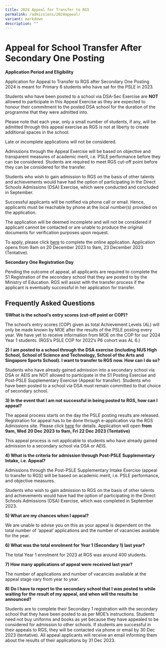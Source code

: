 ```yaml
---
title: 2024 Appeal for Transfer to RGS
permalink: /admissions/2024appeal/
variant: markdown
description: ""
---
```

# **Appeal for School Transfer After Secondary One Posting**


**Application Period and Eligibility**

Application for Appeal to Transfer to RGS after Secondary One Posting 2024 is meant for Primary 6 students who have sat for the PSLE in 2023.

Students who have been posted to a school via DSA-Sec Exercise are **NOT** allowed to participate in this Appeal Exercise as they are expected to honour their commitment to the posted DSA school for the duration of the programme that they were admitted into.

Please note that each year, only a small number of students, if any, will be admitted through this appeal exercise as RGS is not at liberty to create additional spaces in the school.

Late or incomplete applications will not be considered.

Admissions through the Appeal Exercise will be based on objective and transparent measures of academic merit, i.e. PSLE performance before they can be considered. Students are required to meet RGS cut-off point before they can be considered for the transfer.

Students who wish to gain admission to RGS on the basis of other talents and achievements would have had the option of participating in the Direct Schools Admissions (DSA) Exercise, which were conducted and concluded in September.

Successful applicants will be notified via phone call or email. Hence, applicants must be reachable by phone at the local number(s) provided on the application.

The application will be deemed incomplete and will not be considered if applicant cannot be contacted or are unable to produce the original documents for verification purposes upon request.

To apply, please click [here](https://go.gov.sg/rgs-2023y1-appeal) to complete the online application. Application opens from 9am on 20 December 2023 to 9am, 23 December 2023 (Tentative).

**Secondary One Registration Day**

Pending the outcome of appeal, all applicants are required to complete the S1 Registration of the secondary school that they are posted to by the Ministry of Education. RGS will assist with the transfer process if the applicant is eventually successful in her application for transfer.

##  Frequently Asked Questions

**1)What is the school’s entry scores (cut-off point or COP)?**

The school’s entry scores (COP) given as total Achievement Levels (AL) will only be made known by MOE after the results of the PSLE posting every year. We have yet to receive information from MOE on the COP for our 2024 Year 1 students. (RGS’s PSLE COP for 2022’s P6 cohort was AL 6.)

**2) I am posted to a school through the DSA exercise (including NUS High School, School of Science and Technology, School of the Arts and Singapore Sports School). I want to transfer to RGS now. How can I do so?**

Students who have already gained admission into a secondary school via DSA or AEIS are NOT allowed to participate in the S1 Posting Exercise and Post-PSLE Supplementary Exercise (Appeal for transfer). Students who have been posted to a school via DSA must remain committed to that choice of secondary school.

**3) In the event that I am not successful in being posted to RGS, how can I appeal?**

The appeal process starts on the day the PSLE posting results are released. Registration for appeal has to be done through e-application via the RGS Admissions site. Please click [here](https://www.rgs.edu.sg/admissions/2024appeal/)  for details. Application will open **from 9am, Wed** **20 Dec 2023** **to 9am, Fri 22 Dec 2023 (Tentative)**

This appeal process is not applicable to students who have already gained admission to a secondary school via DSA or AEIS.

**4) What is the criteria for admission through Post-PSLE Supplementary Intake, i.e. Appeal?**

Admissions through the Post-PSLE Supplementary Intake Exercise (appeal to transfer to RGS) will be based on academic merit, i.e. PSLE performance, and objective measures.

Students who wish to gain admission to RGS on the basis of other talents and achievements would have had the option of participating in the Direct Schools Admissions (DSA) Exercise, which was completed in September 2023.

**5) What are my chances when I appeal?**

We are unable to advise you on this as your appeal is dependent on the total number of ‘appeal’ applications and the number of vacancies available for the year. 

**6) What was the total enrolment for Year 1 (Secondary 1) last year?**

The total Year 1 enrolment for 2023 at RGS was around 400 students.

**7) How many applications of appeal were received last year?**

The number of applications and number of vacancies available at the appeal stage vary from year to year.

**8) Do I have to report to the secondary school that I was posted to while waiting for the result of my appeal, and when will the results be announced?**

Students are to complete their Secondary 1 registration with the secondary school that they have been posted to as per MOE’s instructions. Students need not buy uniforms and books as yet because they have appealed to be considered for admission to other schools. If students are successful in their appeals to RGS, they will be contacted via phone or email by 30 Dec 2023 (tentative). All appeal applicants will receive an email informing them about the results of their applications by 31 Dec 2023.